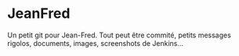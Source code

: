 JeanFred
========

Un petit git pour Jean-Fred. Tout peut être commité, petits messages rigolos, documents, images, screenshots de Jenkins...
